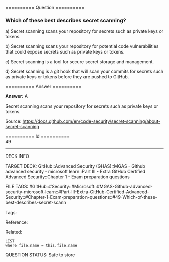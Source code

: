 ========== Question ==========  

### Which of these best describes secret scanning?

a) Secret scanning scans your repository for secrets such as private keys or tokens.

b) Secret scanning scans your repository for potential code vulnerabilities that could expose secrets such as private keys or tokens.

c) Secret scanning is a tool for secure secret storage and management.

d) Secret scanning is a git hook that will scan your commits for secrets such as private keys or tokens before they are pushed to GitHub.  

========== Answer ==========  

**Answer:** A

Secret scanning scans your repository for secrets such as private keys or tokens.

Source: https://docs.github.com/en/code-security/secret-scanning/about-secret-scanning

========== Id ==========  
49

---

DECK INFO

TARGET DECK: GitHub::Advanced Security (GHAS)::MGAS - Github advanced security - microsoft learn::Part III - Extra GitHub Certified Advanced Security::Chapter 1 - Exam preparation questions

FILE TAGS: #GitHub::#Security::#Microsoft::#MGAS-Github-advanced-security-microsoft-learn::#Part-III-Extra-GitHub-Certified-Advanced-Security::#Chapter-1-Exam-preparation-questions::#49-Which-of-these-best-describes-secret-scann

Tags:

Reference:

Related:

```dataview
LIST
where file.name = this.file.name
```

QUESTION STATUS: Safe to store
